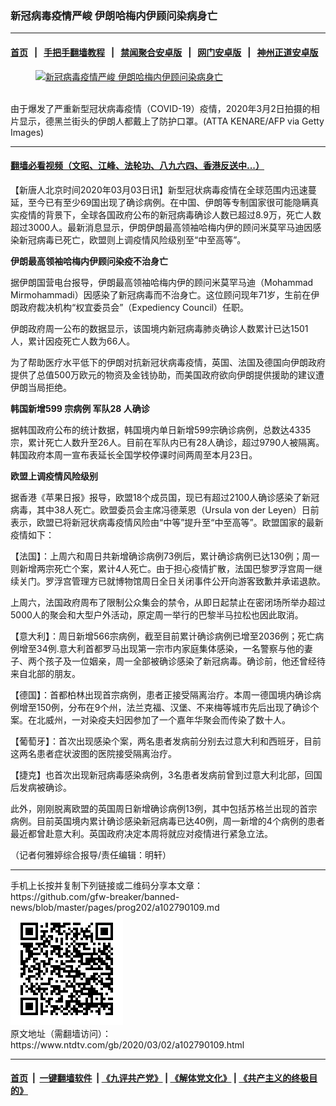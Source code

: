 ### 新冠病毒疫情严峻 伊朗哈梅内伊顾问染病身亡
------------------------

#### [首页](https://github.com/gfw-breaker/banned-news/blob/master/README.md) &nbsp;&nbsp;|&nbsp;&nbsp; [手把手翻墙教程](https://github.com/gfw-breaker/guides/wiki) &nbsp;&nbsp;|&nbsp;&nbsp; [禁闻聚合安卓版](https://github.com/gfw-breaker/bn-android) &nbsp;&nbsp;|&nbsp;&nbsp; [网门安卓版](https://github.com/oGate2/oGate) &nbsp;&nbsp;|&nbsp;&nbsp; [神州正道安卓版](https://github.com/SzzdOgate/update) 



<div><div class="featured_image">
 <a href="https://i.ntdtv.com/assets/uploads/2020/03/GettyImages-1204670075.jpg" target="_blank">
  <figure>
   <img alt="新冠病毒疫情严峻 伊朗哈梅内伊顾问染病身亡" src="https://i.ntdtv.com/assets/uploads/2020/03/GettyImages-1204670075-800x450.jpg"/>
  </figure><br/>
 </a>
 <span class="caption">
  由于爆发了严重新型冠状病毒疫情（COVID-19）疫情，2020年3月2日拍摄的相片显示，德黑兰街头的伊朗人都戴上了防护口罩。(ATTA KENARE/AFP via Getty Images)
 </span>
</div>
</div><hr/>

#### [翻墙必看视频（文昭、江峰、法轮功、八九六四、香港反送中...）](https://github.com/gfw-breaker/banned-news/blob/master/pages/link3.md)

<div><div class="post_content" itemprop="articleBody">
 <p>
  【新唐人北京时间2020年03月03日讯】新型冠状病毒疫情在全球范围内迅速蔓延，至今已有至少69国出现了确诊病例。在中国、伊朗等专制国家很可能隐瞒真实疫情的背景下，全球各国政府公布的新冠病毒确诊人数已超过8.9万，死亡人数超过3000人。最新消息显示，伊朗伊朗最高领袖哈梅内伊的顾问米莫罕马迪因感染新冠病毒已死亡，欧盟则上调疫情风险级别至“中至高等”。
 </p>
 <p>
  <strong>
   伊朗最高领袖哈梅内伊顾问染疫不治身亡
  </strong>
 </p>
 <p>
  据伊朗国营电台报导，伊朗最高领袖哈梅内伊的顾问米莫罕马迪（Mohammad Mirmohammadi）因感染了新冠病毒而不治身亡。这位顾问现年71岁，生前在伊朗政府裁决机构“权宜委员会”（Expediency Council）任职。
 </p>
 <p>
  伊朗政府周一公布的数据显示，该国境内新冠病毒肺炎确诊人数累计已达1501人，累计因疫死亡人数为66人。
 </p>
 <p>
  为了帮助医疗水平低下的伊朗对抗新冠状病毒疫情，英国、法国及德国向伊朗政府提供了总值500万欧元的物资及金钱协助，而美国政府欲向伊朗提供援助的建议遭伊朗当局拒绝。
 </p>
 <p>
  <strong>
   韩国新增599
  </strong>
  <strong>
   宗病例
  </strong>
  <strong>
   军队28
  </strong>
  <strong>
   人确诊
  </strong>
 </p>
 <p>
  据韩国政府公布的统计数据，韩国境内单日新增599宗确诊病例，总数达4335宗，累计死亡人数升至26人。目前在军队内已有28人确诊，超过9790人被隔离。韩国政府本周一宣布表延长全国学校停课时间两周至本月23日。
 </p>
 <p>
  <strong>
   欧盟上调疫情风险级别
  </strong>
 </p>
 <p>
  据香港《苹果日报》报导，欧盟18个成员国，现已有超过2100人确诊感染了新冠病毒，其中38人死亡。欧盟委员会主席冯德莱恩（Ursula von der Leyen）日前表示，欧盟已将新冠状病毒疫情风险由“中等”提升至“中至高等”。欧盟国家的最新疫情如下：
 </p>
 <p>
  【法国】：上周六和周日共新增确诊病例73例后，累计确诊病例已达130例；周一则新增两宗死亡个案，累计4人死亡。由于担心疫情扩散，法国巴黎罗浮宫周一继续关门。罗浮宫管理方已就博物馆周日全日关闭事件公开向游客致歉并承诺退款。
 </p>
 <p>
  上周六，法国政府周布了限制公众集会的禁令，从即日起禁止在密闭场所举办超过5000人的聚会和大型户外活动，原定周一举行的巴黎半马拉松也因此取消。
 </p>
 <p>
  【意大利】：周日新增566宗病例，截至目前累计确诊病例已增至2036例；死亡病例增至34例.意大利首都罗马出现第一宗市内家庭集体感染，一名警察与他的妻子、两个孩子及一位姻亲，周一全部被确诊感染了新冠病毒。确诊前，他还曾经待来自北部的朋友。
 </p>
 <p>
  【德国】：首都柏林出现首宗病例，患者正接受隔离治疗。本周一德国境内确诊病例增至150例，分布在9个州，法兰克福、汉堡、不来梅等城市先后出现了确诊个案。在北威州，一对染疫夫妇因参加了一个嘉年华聚会而传染了数十人。
 </p>
 <p>
  【葡萄牙】：首次出现感染个案，两名患者发病前分别去过意大利和西班牙，目前这两名患者症状波图的医院接受隔离治疗。
 </p>
 <p>
  【捷克】也首次出现新冠病毒感染病例，3名患者发病前曾到过意大利北部，回国后发病被确诊。
 </p>
 <p>
  此外，刚刚脱离欧盟的英国周日新增确诊病例13例，其中包括苏格兰出现的首宗病例。目前英国境内累计确诊感染新冠病毒已达40例，周一新增的4个病例的患者最近都曾赴意大利。英国政府决定本周将就应对疫情进行紧急立法。
 </p>
 <p>
  （记者何雅婷综合报导/责任编辑：明轩）
 </p>
 <div class="single_ad">
 </div>
</div>
</div>
<hr/>
手机上长按并复制下列链接或二维码分享本文章：<br/>
https://github.com/gfw-breaker/banned-news/blob/master/pages/prog202/a102790109.md <br/>
<a href='https://github.com/gfw-breaker/banned-news/blob/master/pages/prog202/a102790109.md'><img src='https://github.com/gfw-breaker/banned-news/blob/master/pages/prog202/a102790109.md.png'/></a> <br/>
原文地址（需翻墙访问）：https://www.ntdtv.com/gb/2020/03/02/a102790109.html


------------------------
#### [首页](https://github.com/gfw-breaker/banned-news/blob/master/README.md) &nbsp;|&nbsp; [一键翻墙软件](https://github.com/gfw-breaker/nogfw/blob/master/README.md) &nbsp;| [《九评共产党》](https://github.com/gfw-breaker/9ping.md/blob/master/README.md#九评之一评共产党是什么) | [《解体党文化》](https://github.com/gfw-breaker/jtdwh.md/blob/master/README.md) | [《共产主义的终极目的》](https://github.com/gfw-breaker/gczydzjmd.md/blob/master/README.md)


<img src='http://gfw-breaker.win/banned-news/pages/prog202/a102790109.md' width='0px' height='0px'/>